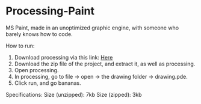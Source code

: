 # Processing-Paint
MS Paint, made in an unoptimized graphic engine, with someone who barely knows how to code.


How to run:

1. Download processing via this link: [Here](processing.org/download)
2. Download the zip file of the project, and extract it, as well as processing.
3. Open processing.
4. In processing, go to file -> open -> the drawing folder -> drawing.pde.
5. Click run, and go bananas.

Specifications:
Size (unzipped): 7kb
Size (zipped): 3kb
